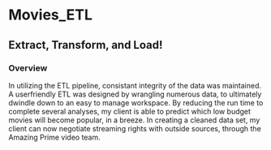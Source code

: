 # Movies_ETL

## Extract, Transform, and Load!

### Overview

In utilizing the ETL pipeline, consistant integrity of the data was maintained. A userfriendly ETL was designed by wrangling numerous data, to ultimately dwindle down to an easy to manage workspace. By reducing the run time to complete several analyses, my client is able to predict which low budget movies will become popular, in a breeze. In creating a cleaned data set, my client can now negotiate streaming rights with outside sources, through the Amazing Prime video team.
